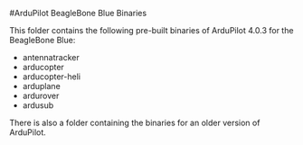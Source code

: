 #ArduPilot BeagleBone Blue Binaries

This folder contains the following pre-built binaries of ArduPilot 4.0.3 for the BeagleBone Blue:

* antennatracker
* arducopter
* arducopter-heli
* arduplane
* ardurover
* ardusub

There is also a folder containing the binaries for an older version of ArduPilot.
